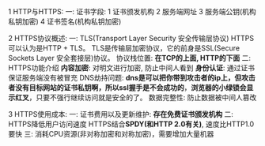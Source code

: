 1 HTTP与HTTPS:
    一: 证书字段:
        1 证书颁发机构
        2 服务端网址
        3 服务端公钥(机构私钥加密)
        4 证书签名(机构私钥加密)

2 HTTPS协议概述:
    一: TLS(Transport Layer Security 安全传输层协议)
        HTTPS可以认为是HTTP + TLS。
        TLS是传输层加密协议，它的前身是SSL(Secure Sockets Layer 安全套接层)协议。
        协议栈位置:
            **在TCP的上面, HTTP的下面**
    二: HTTPS功能介绍
            **内容加密**: 对明文进行加密, 防止中间人看到
            **身份认证**: 通过证书保证服务端没有被冒充
                DNS劫持问题: **dns是可以把你带到攻击者的ip上，但攻击者没有目标网站的证书私钥啊，所以ssl握手是不会成功的**，**浏览器的小绿锁会显示红叉**，只要不强行继续访问就是安全的了。
            数据完整性: 防止数据被中间人篡改

3 HTTPS使用成本:
    一: 证书费用以及更新维护:
            **存在免费证书颁发机构**
    二: HTTPS降低用户访问速度
            HTTPS结合**SPDY(和HTTP 2.0有关)**, 速度比HTTP1.0要快
    三: 消耗CPU资源(非对称加密和对称加密)，需要增加大量机器




